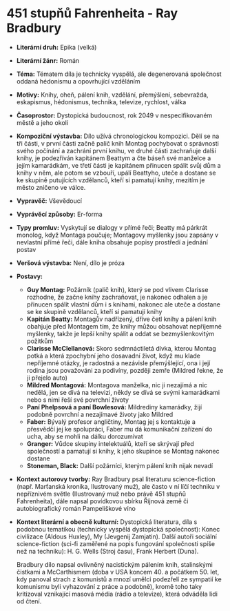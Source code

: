 # 451 stupňů Fahrenheita - Ray Bradbury
- **Literární druh:** Epika (velká)
- **Literární žánr:** Román
- **Téma:** Tématem díla je technicky vyspělá, ale degenerovaná společnost oddaná hédonismu a opovrhující vzděláním
- **Motivy:** Knihy, oheň, pálení knih, vzdělání, přemýšlení, sebevražda, eskapismus, hédonismus, technika, televize, rychlost, válka
- **Časoprostor:** Dystopická budoucnost, rok 2049 v nespecifikovaném městě a jeho okolí
- **Kompoziční výstavba:** Dílo užívá chronologickou kompozici. Dělí se na tři části, v první části začně palič knih Montag pochybovat o správnosti svého počínání a zachrání první knihu, ve druhé části zachraňuje další knihy, je podezříván kapitánem Beattym a čte báseň své manželce a jejím kamarádkám, ve třetí části je kapitánem přinucen spálit svůj dům a knihy v něm, ale potom se vzbouří, upálí Beattyho, uteče a dostane se ke skupině putujících vzdělanců, kteří si pamatují knihy, mezitím je město zničeno ve válce.
- **Vypravěč:** Vševědoucí
- **Vyprávěcí způsoby:** Er-forma
- **Typy promluv:** Vyskytují se dialogy v přímé řeči; Beatty má párkrát monolog, když Montaga poučuje; Montagovy myšlenky jsou zapsány v nevlastní přímé řeči, dále kniha obsahuje popisy prostředí a jednání postav
- **Veršová výstavba:** Není, dílo je próza
- **Postavy:**
  - **Guy Montag:** Požárník (palič knih), který se pod vlivem Clarisse rozhodne, že začne knihy zachraňovat, je nakonec odhalen a je přinucen spálit vlastní dům i s knihami, nakonec ale uteče a dostane se ke skupině vzdělanců, kteří si pamatují knihy
  - **Kapitán Beatty:** Montagův nadřízený, dříve četl knihy a pálení knih obahjuje před Montagem tím, že knihy můžou obsahovat nepříjemné myšlenky, takže je lepší knihy spálit a oddat se bezmyšlenkovitým požitkům
  - **Clarisse McClellanová:** Skoro sedmnáctiletá dívka, kterou Montag potká a která zpochybní jeho dosavadní život, když mu klade nepříjemné otázky, je radostná a nezávisle přemýšlející, ona i její rodina jsou považováni za podivíny, později zemře (Mildred řekne, že ji přejelo auto)
  - **Mildred Montagová:** Montagova manželka, nic ji nezajímá a nic nedělá, jen se dívá na televizi, někdy se dívá se svými kamarádkami nebo s nimi řeší své povrchní životy
  - **Paní Phelpsová a paní Bowlesová:** Mildrediny kamarádky, žijí podobně povrchní a nezajímavé životy jako Mildred
  - **Faber:** Bývalý profesor angličtiny, Montag jej s kontaktuje a přesvědčí jej ke spolupráci, Faber mu dá komunikační zařízení do ucha, aby se mohli na dálku dorozumívat
  - **Granger:** Vůdce skupiny intelektuálů, kteří se skrývají před společností a pamatují si knihy, k jeho skupince se Montag nakonec dostane
  - **Stoneman, Black:** Další požárníci, kterým pálení knih nijak nevadí
- **Kontext autorovy tvorby:** Ray Bradbury psal literaturu science-fiction (např. Marťanská kronika, Ilustrovaný muž), ale často v ní líčí techniku v nepříznivém světle (Ilustrovaný muž nebo právě 451 stupňů Fahrenheita), dále napsal povídkovou sbírku Říjnová země či autobiografický román Pampeliškové víno
- **Kontext literární a obecně kulturní:** Dystopická literatura, díla s podobnou tematikou (technicky vyspělá dystopická společnost): Konec civilizace (Aldous Huxley), My (Jevgenij Zamjatin). Další autoři sociální science-fiction (sci-fi zaměřené na popis fungování společnosti spíše než na techniku): H. G. Wells (Stroj času), Frank Herbert (Duna).
  
  Bradbury dílo napsal ovlivněný nacistickým pálením knih, stalinskými čistkami a McCarthismem (doba v USA koncem 40. a počátkem 50. let, kdy panoval strach z komunistů a mnozí umělci podezřelí ze sympatií ke komunismu byli vyhazování z práce a podobně), kromě toho taky kritizoval vznikající masová média (rádio a televize), která odváděla lidi od čtení.
